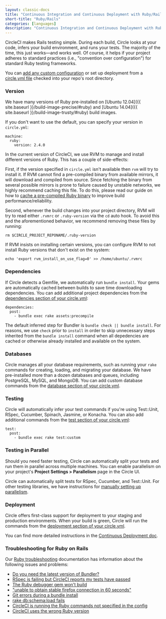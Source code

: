 ```yaml
---
layout: classic-docs
title: "Continuous Integration and Continuous Deployment with Ruby/Rails"
short-title: "Ruby/Rails"
categories: [languages]
description: "Continuous Integration and Continuous Deployment with Ruby/Rails"
---
```


CircleCI makes Rails testing simple. During each build, Circle looks at your code,
infers your build environment, and runs your tests.
The majority of the time, this just works&mdash;and works well.
Of course, it helps if your project adheres to standard practices
(i.e., "convention over configuration") for standard Ruby testing frameworks.

You can [add any custom configuration]({{site.baseurl}}/configuration/)
or set up deployment from a [circle.yml file]({{site.baseurl}}/config-sample/)
checked into your repo's root directory.

### Version

We have many versions of Ruby pre-installed on [Ubuntu 12.04]({{ site.baseurl }}/build-image-precise/#ruby) and [Ubuntu 14.04]({{ site.baseurl }}/build-image-trusty/#ruby) build images.

If you don't want to use the default, you can specify your version in `circle.yml`:

```
machine:
  ruby:
    version: 2.4.0
```

In the current version of CircleCI, we use RVM to manage and install different versions of Ruby. This has a couple of side-effects:

First, if the version specified in `circle.yml` isn't available then `rvm` will try to install it. If RVM cannot find a pre-compiled binary from available mirrors, it will download and compiled from source. Since fetching the binary from several possible mirrors is prone to failure caused by unstable networks, we highly recommend caching this file. To do this, please read our guide on how to [cache a pre-compiled Ruby binary]({{site.baseurl}}/rvm-cache-ruby-binaries/) to improve build performance/reliability.

Second, whenever the build changes into your project directory, RVM will try to read either `.rvmrc` or `.ruby-version` via the `cd` auto hook. To avoid this and the aforementioned behavior, we recommend removing these files by running:

```
rm $CIRCLE_PROJECT_REPONAME/.ruby-version
```

If RVM insists on installing certain versions, you can configure RVM to not install Ruby versions that don't exist on the system:

```
echo 'export rvm_install_on_use_flag=0' >> /home/ubuntu/.rvmrc
```

### Dependencies

If Circle detects a Gemfile, we automatically run `bundle install`. Your
gems are automatically cached between builds to save time downloading dependencies.
You can add additional project dependencies from the
[dependencies section of your circle.yml]({{site.baseurl}}/configuration/#dependencies):

```
dependencies:
  post:
    - bundle exec rake assets:precompile
```

The default inferred step for Bundler is `bundle check || bundle install`. For reasons, we use `check` prior to `install` in order to skip unnecessary steps inherited from the `bundle install` command when all depedencies are cached or otherwise already installed and available on the system.

### Databases

Circle manages all your database requirements,
such as running your `rake` commands for creating, loading,
and migrating your database.
We have pre-installed more than a dozen databases and queues,
including PostgreSQL, MySQL, and MongoDB.
You can add custom database commands from the
[database section of your circle.yml]({{site.baseurl}}/configuration/#database).

### Testing

Circle will automatically infer your test commands if you're
using Test::Unit, RSpec, Cucumber, Spinach, Jasmine, or Konacha.
You can also add additional commands from the
[test section of your circle.yml]({{site.baseurl}}/configuration/#test):

```
test:
  post:
    - bundle exec rake test:custom
```

### Testing in Parallel

Should you need faster testing, Circle can automatically split your
tests and run them in parallel across multiple machines.
You can enable parallelism on your project's **Project Settings > Parallelism**
page in the Circle UI.

Circle can automatically split tests for RSpec, Cucumber, and Test::Unit.
For other testing libraries, we have instructions for [manually setting up parallelism]({{site.baseurl}}/parallel-manual-setup/).

### Deployment

Circle offers first-class support for deployment to your staging and production environments.
When your build is green, Circle will run the commands from the
[deployment section of your circle.yml]({{site.baseurl}}/configuration/#deployment).

You can find more detailed instructions in the
[Continuous Deployment doc]({{site.baseurl}}/introduction-to-continuous-deployment/).

### Troubleshooting for Ruby on Rails

Our [Ruby troubleshooting]({{site.baseurl}}/troubleshooting-ruby/)
documentation has information about the following issues and problems:

*   [Do you need the latest version of Bundler?]({{site.baseurl}}/bundler-latest/)
*   [RSpec is failing but CircleCI reports my tests have passed]({{site.baseurl}}/rspec-exit-codes/)
*   [The Ruby debugger gem won't build]({{site.baseurl}}/ruby-debugger-problems/)
*   ["unable to obtain stable firefox connection in 60 seconds"]({{site.baseurl}}/capybara-timeout/)
*   [Git errors during a bundle install]({{site.baseurl}}/git-bundle-install/)
*   [rake db:schema:load fails]({{site.baseurl}}/ruby-exception-during-schema-load/)
*   [CircleCI is running the Ruby commands not specified in the config]({{site.baseurl}}/not-specified-ruby-commands/)
*   [CircleCI uses the wrong Ruby
    version]({{site.baseurl}}/unrecognized-ruby-version/)
